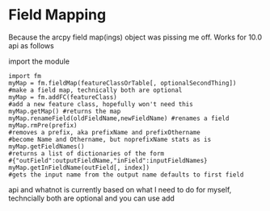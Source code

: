 Field Mapping
============

Because the arcpy field map(ings) object was pissing me off.  Works for 10.0 api as follows

import the module

    import fm
    myMap = fm.fieldMap(featureClassOrTable[, optionalSecondThing])
    #make a field map, technically both are optional
    myMap = fm.addFC(featureClass)
    #add a new feature class, hopefully won't need this
    myMap.getMap() #returns the map
    myMap.renameField(oldFieldName,newFieldName) #renames a field
    myMap.rmPre(prefix)
    #removes a prefix, aka prefixName and prefixOthername 
    #become Name and Othername, but noprefixName stats as is
    myMap.getFieldNames()
    #returns a list of dictionaries of the form
    #{"outField":outputFieldName,"inField":inputFieldNames}
    myMap.getInFieldName(outField[, index])
    #gets the input name from the output name defaults to first field
    
api and whatnot is currently based on what I need to do for myself, techncially both are optional and you can use add